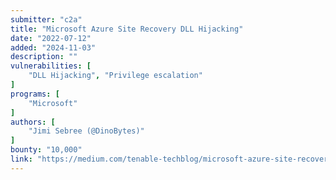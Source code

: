 ```yaml
---
submitter: "c2a"
title: "Microsoft Azure Site Recovery DLL Hijacking"
date: "2022-07-12"
added: "2024-11-03"
description: ""
vulnerabilities: [
    "DLL Hijacking", "Privilege escalation"
]
programs: [
    "Microsoft"
]
authors: [
    "Jimi Sebree (@DinoBytes)"
]
bounty: "10,000"
link: "https://medium.com/tenable-techblog/microsoft-azure-site-recovery-dll-hijacking-cd8cc34ef80c"
---
```




